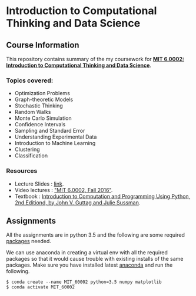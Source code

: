 # Introduction to Computational Thinking and Data Science

## Course Information
This repository contains summary of the my coursework for [**MIT 6.0002: Introduction to Computational Thinking and Data Science**](https://ocw.mit.edu/courses/electrical-engineering-and-computer-science/6-0002-introduction-to-computational-thinking-and-data-science-fall-2016/index.htm).

### Topics covered:
- Optimization Problems
- Graph-theoretic Models
- Stochastic Thinking
- Random Walks
- Monte Carlo Simulation
- Confidence Intervals
- Sampling and Standard Error
- Understanding Experimental Data
- Introduction to Machine Learning
- Clustering
- Classification

### Resources

- Lecture Slides : [link](https://ocw.mit.edu/courses/electrical-engineering-and-computer-science/6-0002-introduction-to-computational-thinking-and-data-science-fall-2016/lecture-slides-and-files/).
- Video lectures : ["MIT 6.0002, Fall 2016"](https://www.youtube.com/playlist?list=PLUl4u3cNGP619EG1wp0kT-7rDE_Az5TNd).
- Textbook : [Introduction to Computation and Programming Using Python, 2nd Editiond, by John V. Guttag and Julie Sussman](https://mitpress.mit.edu/books/introduction-computation-and-programming-using-python-second-edition).

## Assignments

All the assignments are in python 3.5 and the following are some required [packages](https://ocw.mit.edu/courses/electrical-engineering-and-computer-science/6-0002-introduction-to-computational-thinking-and-data-science-fall-2016/software/) needed.

We can use anaconda in creating a virtual env with all the required packages so that it would cause trouble with existing installs of the same packages. Make sure you have installed latest [anaconda](https://www.anaconda.com/) and run the following.

```
$ conda create --name MIT_60002 python=3.5 numpy matplotlib
$ conda activate MIT_60002
```








